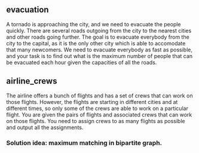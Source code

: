## evacuation
A tornado is approaching the city, and we need to evacuate the people quickly. There are several
roads outgoing from the city to the nearest cities and other roads going further. The goal is to evacuate
everybody from the city to the capital, as it is the only other city which is able to accomodate that
many newcomers. We need to evacuate everybody as fast as possible, and your task is to find out
what is the maximum number of people that can be evacuated each hour given the capacities of all
the roads.

## airline_crews
The airline offers a bunch of flights and has a set of crews that can work on those flights. However,
the flights are starting in different cities and at different times, so only some of the crews are able to
work on a particular flight. You are given the pairs of flights and associated crews that can work on
those flights. You need to assign crews to as many flights as possible and output all the assignments.
### Solution idea: maximum matching in bipartite graph.